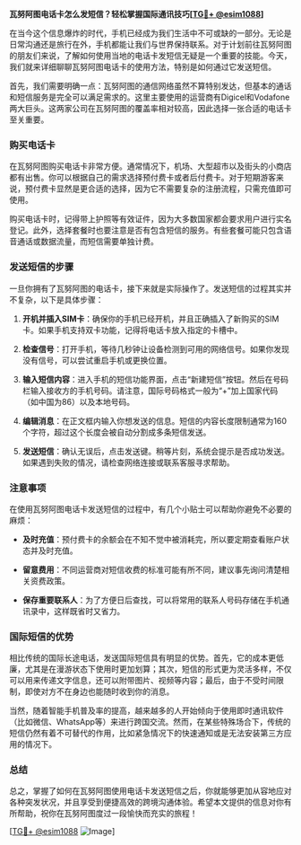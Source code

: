**瓦努阿图电话卡怎么发短信？轻松掌握国际通讯技巧[[TG💪+ @esim1088](https://t.me/s/esim1088)]**

在当今这个信息爆炸的时代，手机已经成为我们生活中不可或缺的一部分。无论是日常沟通还是旅行在外，手机都能让我们与世界保持联系。对于计划前往瓦努阿图的朋友们来说，了解如何使用当地的电话卡发短信无疑是一个重要的技能。今天，我们就来详细聊聊瓦努阿图电话卡的使用方法，特别是如何通过它发送短信。

首先，我们需要明确一点：瓦努阿图的通信网络虽然不算特别发达，但基本的通话和短信服务是完全可以满足需求的。这里主要使用的运营商有Digicel和Vodafone两大巨头。这两家公司在瓦努阿图的覆盖率相对较高，因此选择一张合适的电话卡至关重要。

### 购买电话卡

在瓦努阿图购买电话卡非常方便。通常情况下，机场、大型超市以及街头的小商店都有出售。你可以根据自己的需求选择预付费卡或者后付费卡。对于短期游客来说，预付费卡显然是更合适的选择，因为它不需要复杂的注册流程，只需充值即可使用。

购买电话卡时，记得带上护照等有效证件，因为大多数国家都会要求用户进行实名登记。此外，选择套餐时也要注意是否有包含短信的服务。有些套餐可能只包含语音通话或数据流量，而短信需要单独计费。

### 发送短信的步骤

一旦你拥有了瓦努阿图的电话卡，接下来就是实际操作了。发送短信的过程其实并不复杂，以下是具体步骤：

1. **开机并插入SIM卡**：确保你的手机已经开机，并且正确插入了新购买的SIM卡。如果手机支持双卡功能，记得将电话卡放入指定的卡槽中。

2. **检查信号**：打开手机，等待几秒钟让设备检测到可用的网络信号。如果你发现没有信号，可以尝试重启手机或更换位置。

3. **输入短信内容**：进入手机的短信功能界面，点击“新建短信”按钮。然后在号码栏输入接收方的手机号码。请注意，国际号码格式一般为“+”加上国家代码（如中国为86）以及本地号码。

4. **编辑消息**：在正文框内输入你想发送的信息。短信的内容长度限制通常为160个字符，超过这个长度会被自动分割成多条短信发送。

5. **发送短信**：确认无误后，点击发送键。稍等片刻，系统会提示是否成功发送。如果遇到失败的情况，请检查网络连接或联系客服寻求帮助。

### 注意事项

在使用瓦努阿图电话卡发送短信的过程中，有几个小贴士可以帮助你避免不必要的麻烦：

- **及时充值**：预付费卡的余额会在不知不觉中被消耗完，所以要定期查看账户状态并及时充值。
  
- **留意费用**：不同运营商对短信收费的标准可能有所不同，建议事先询问清楚相关资费政策。
  
- **保存重要联系人**：为了方便日后查找，可以将常用的联系人号码存储在手机通讯录中，这样既省时又省力。

### 国际短信的优势

相比传统的国际长途电话，发送国际短信具有明显的优势。首先，它的成本更低廉，尤其是在漫游状态下使用时更加划算；其次，短信的形式更为灵活多样，不仅可以用来传递文字信息，还可以附带图片、视频等内容；最后，由于不受时间限制，即使对方不在身边也能随时收到你的消息。

当然，随着智能手机普及率的提高，越来越多的人开始倾向于使用即时通讯软件（比如微信、WhatsApp等）来进行跨国交流。然而，在某些特殊场合下，传统的短信仍然有着不可替代的作用，比如紧急情况下的快速通知或是无法安装第三方应用的情况下。

### 总结

总之，掌握了如何在瓦努阿图使用电话卡发送短信之后，你就能够更加从容地应对各种突发状况，并且享受到便捷高效的跨境沟通体验。希望本文提供的信息对你有所帮助，祝你在瓦努阿图度过一段愉快而充实的旅程！

[[TG💪+ @esim1088](https://t.me/s/esim1088) ![Image](https://i.postimg.cc/4NQfJmqS/Snipaste-2025-05-13-00-14-12.png)]